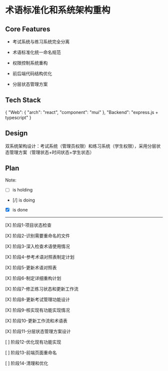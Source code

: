 # 术语标准化和系统架构重构

## Core Features

- 考试系统与练习系统完全分离

- 术语标准化统一命名规范

- 权限控制系统重构

- 前后端代码结构优化

- 分层状态管理方案

## Tech Stack

{
  "Web": {
    "arch": "react",
    "component": "mui"
  },
  "Backend": "express.js + typescript"
}

## Design

双系统架构设计：考试系统（管理员权限）和练习系统（学生权限），采用分层状态管理方案（管理状态+时间状态+学生状态）

## Plan

Note: 

- [ ] is holding
- [/] is doing
- [X] is done

---

[X] 阶段1-项目状态检查

[X] 阶段2-识别需要重命名的文件

[X] 阶段3-深入检查术语使用情况

[X] 阶段4-参考术语对照表制定计划

[X] 阶段5-更新术语对照表

[X] 阶段6-制定详细重构计划

[X] 阶段7-修正练习状态和更新工作流

[X] 阶段8-更新考试管理功能设计

[X] 阶段9-核实现有功能实现情况

[X] 阶段10-更新工作流和术语表

[X] 阶段11-分层状态管理方案设计

[ ] 阶段12-优化现有功能实现

[ ] 阶段13-前端页面重命名

[ ] 阶段14-清理和优化
